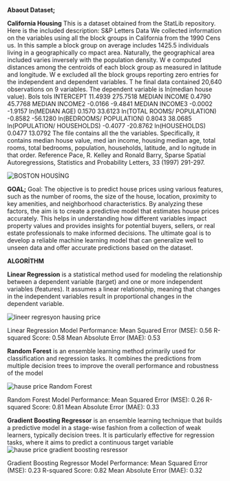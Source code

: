 **Abaout Dataset;**

**California Housing**
This is a dataset obtained from the StatLib repository. Here is the included description:
S&P Letters Data
We collected information on the variables using all the block groups in California from the 1990 Cens us. In this sample a block group on average includes 1425.5 individuals living in a geographically co mpact area. Naturally, the geographical area included varies inversely with the population density. W e computed distances among the centroids of each block group as measured in latitude and longitude. W e excluded all the block groups reporting zero entries for the independent and dependent variables. T he final data contained 20,640 observations on 9 variables. The dependent variable is ln(median house value).
                            Bols    tols
INTERCEPT		       11.4939 275.7518
MEDIAN INCOME	       0.4790  45.7768
MEDIAN INCOME2	       -0.0166 -9.4841
MEDIAN INCOME3	       -0.0002 -1.9157
ln(MEDIAN AGE)	       0.1570  33.6123
ln(TOTAL ROOMS/ POPULATION)    -0.8582 -56.1280
ln(BEDROOMS/ POPULATION)       0.8043  38.0685
ln(POPULATION/ HOUSEHOLDS)     -0.4077 -20.8762
ln(HOUSEHOLDS)	       0.0477  13.0792
The file contains all the the variables. Specifically, it contains median house value, med ian income, housing median age, total rooms, total bedrooms, population, households, latitude, and lo ngitude in that order.
Reference
Pace, R. Kelley and Ronald Barry, Sparse Spatial Autoregressions, Statistics and Probability Letters, 33 (1997) 291-297.

![BOSTON HOUSİNG](https://github.com/user-attachments/assets/a61b1c7e-6da8-47e5-b33d-5fec952c4140)

**GOAL;**
Goal: The objective is to predict house prices using various features, such as the number of rooms, the size of the house, location, proximity to key amenities, and neighborhood characteristics. By analyzing these factors, the aim is to create a predictive model that estimates house prices accurately. This helps in understanding how different variables impact property values and provides insights for potential buyers, sellers, or real estate professionals to make informed decisions. The ultimate goal is to develop a reliable machine learning model that can generalize well to unseen data and offer accurate predictions based on the dataset.

**ALGORİTHM**


**Linear Regression** is a statistical method used for modeling the relationship between a dependent variable (target) and one or more independent variables (features). It assumes a linear relationship, meaning that changes in the independent variables result in proportional changes in the dependent variable.

![lineer regresyon hausing price](https://github.com/user-attachments/assets/af719ccd-a790-4dbc-bba8-68338bc904a0)

Linear Regression Model Performance:
Mean Squared Error (MSE): 0.56
R-squared Score: 0.58
Mean Absolute Error (MAE): 0.53

**Random Forest** is an ensemble learning method primarily used for classification and regression tasks. It combines the predictions from multiple decision trees to improve the overall performance and robustness of the model

![hause price Random Forest](https://github.com/user-attachments/assets/d40401a7-b64c-48b7-aa69-dcc2669947ec)

Random Forest Model Performance:
Mean Squared Error (MSE): 0.26
R-squared Score: 0.81
Mean Absolute Error (MAE): 0.33


**Gradient Boosting Regressor** is an ensemble learning technique that builds a predictive model in a stage-wise fashion from a collection of weak learners, typically decision trees. It is particularly effective for regression tasks, where it aims to predict a continuous target variable
![hause price gradient boosting resressor](https://github.com/user-attachments/assets/f0d6ec20-68bf-47c1-bfef-2e87c331fdf8)

Gradient Boosting Regressor Model Performance:
Mean Squared Error (MSE): 0.23
R-squared Score: 0.82
Mean Absolute Error (MAE): 0.32
